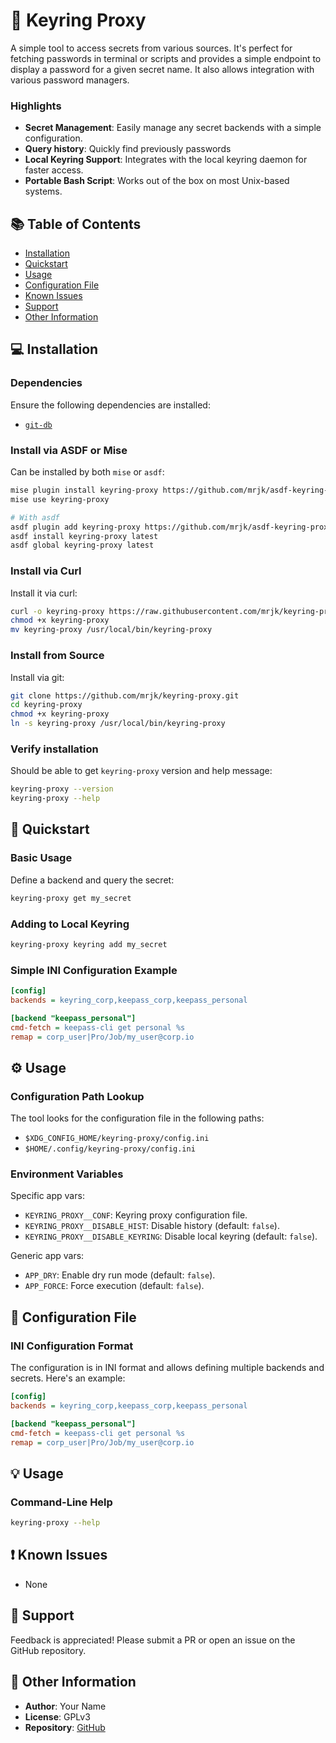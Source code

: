 # 🚀 Keyring Proxy


A simple tool to access secrets from various sources. It's perfect for fetching passwords in terminal or scripts and provides a simple endpoint to display a password for a given secret name. It also allows integration with various password managers.

### Highlights

- **Secret Management**: Easily manage any secret backends with a simple configuration.
- **Query history**: Quickly find previously passwords
- **Local Keyring Support**: Integrates with the local keyring daemon for faster access.
- **Portable Bash Script**: Works out of the box on most Unix-based systems.


## 📚 Table of Contents
- [Installation](#installation)
- [Quickstart](#quickstart)
- [Usage](#usage)
- [Configuration File](#configuration-file)
- [Known Issues](#known-issues)
- [Support](#support)
- [Other Information](#other-information)

## 💻 Installation

### Dependencies
Ensure the following dependencies are installed:
- [`git-db`]()

### Install via ASDF or Mise

Can be installed by both `mise` or `asdf`:
```bash
mise plugin install keyring-proxy https://github.com/mrjk/asdf-keyring-proxy.git
mise use keyring-proxy

# With asdf
asdf plugin add keyring-proxy https://github.com/mrjk/asdf-keyring-proxy.git
asdf install keyring-proxy latest
asdf global keyring-proxy latest
```

### Install via Curl

Install it via curl:
```bash
curl -o keyring-proxy https://raw.githubusercontent.com/mrjk/keyring-proxy/main/keyring-proxy
chmod +x keyring-proxy
mv keyring-proxy /usr/local/bin/keyring-proxy
```

### Install from Source

Install via git:
```bash
git clone https://github.com/mrjk/keyring-proxy.git
cd keyring-proxy
chmod +x keyring-proxy
ln -s keyring-proxy /usr/local/bin/keyring-proxy
```

### Verify installation

Should be able to get `keyring-proxy` version and help message:
```bash
keyring-proxy --version
keyring-proxy --help
```

## 🚀 Quickstart

### Basic Usage
Define a backend and query the secret:

```bash
keyring-proxy get my_secret
```

### Adding to Local Keyring
```bash
keyring-proxy keyring add my_secret
```

### Simple INI Configuration Example
```ini
[config]
backends = keyring_corp,keepass_corp,keepass_personal

[backend "keepass_personal"]
cmd-fetch = keepass-cli get personal %s
remap = corp_user|Pro/Job/my_user@corp.io
```

## ⚙️ Usage

### Configuration Path Lookup
The tool looks for the configuration file in the following paths:
- `$XDG_CONFIG_HOME/keyring-proxy/config.ini`
- `$HOME/.config/keyring-proxy/config.ini`

### Environment Variables

Specific app vars:

- `KEYRING_PROXY__CONF`: Keyring proxy configuration file.
- `KEYRING_PROXY__DISABLE_HIST`: Disable history (default: `false`).
- `KEYRING_PROXY__DISABLE_KEYRING`: Disable local keyring (default: `false`).

Generic app vars:

- `APP_DRY`: Enable dry run mode (default: `false`).
- `APP_FORCE`: Force execution (default: `false`).


## 📄 Configuration File

### INI Configuration Format
The configuration is in INI format and allows defining multiple backends and secrets. Here's an example:

```ini
[config]
backends = keyring_corp,keepass_corp,keepass_personal

[backend "keepass_personal"]
cmd-fetch = keepass-cli get personal %s
remap = corp_user|Pro/Job/my_user@corp.io
```

## 💡 Usage

### Command-Line Help
```bash
keyring-proxy --help
```

## ❗ Known Issues
- None

## 💬 Support
Feedback is appreciated! Please submit a PR or open an issue on the GitHub repository.

## 📜 Other Information
- **Author**: Your Name
- **License**: GPLv3
- **Repository**: [GitHub](https://github.com/mrjk/keyring-proxy)
